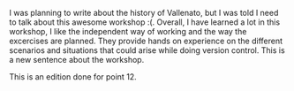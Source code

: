 I was planning to write about the history of Vallenato, but I was told I need to talk about this awesome workshop :(. 
Overall, I have learned a lot in this workshop, I like the independent way of working and the way the excercises are planned. They provide hands on experience on the different scenarios and situations that could arise while doing version control.
This is a new sentence about the workshop.

This is an edition done for point 12.
